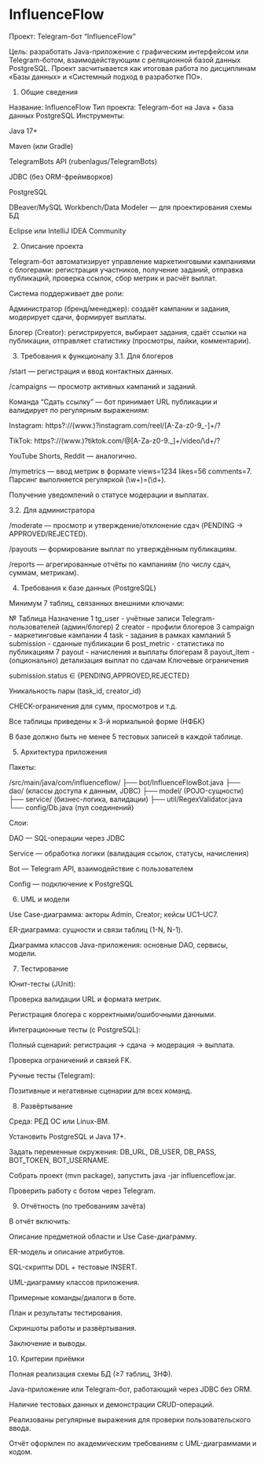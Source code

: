 # InfluenceFlow

Проект: Telegram-бот “InfluenceFlow”

Цель: разработать Java-приложение с графическим интерфейсом или Telegram-ботом, взаимодействующим с реляционной базой данных PostgreSQL.
Проект засчитывается как итоговая работа по дисциплинам «Базы данных» и «Системный подход в разработке ПО».

1. Общие сведения

Название: InfluenceFlow
Тип проекта: Telegram-бот на Java + база данных PostgreSQL
Инструменты:

Java 17+

Maven (или Gradle)

TelegramBots API (rubenlagus/TelegramBots)

JDBC (без ORM-фреймворков)

PostgreSQL

DBeaver/MySQL Workbench/Data Modeler — для проектирования схемы БД

Eclipse или IntelliJ IDEA Community

2. Описание проекта

Telegram-бот автоматизирует управление маркетинговыми кампаниями с блогерами: регистрация участников, получение заданий, отправка публикаций, проверка ссылок, сбор метрик и расчёт выплат.

Система поддерживает две роли:

Администратор (бренд/менеджер): создаёт кампании и задания, модерирует сдачи, формирует выплаты.

Блогер (Creator): регистрируется, выбирает задания, сдаёт ссылки на публикации, отправляет статистику (просмотры, лайки, комментарии).

3. Требования к функционалу
3.1. Для блогеров

/start — регистрация и ввод контактных данных.

/campaigns — просмотр активных кампаний и заданий.

Команда “Сдать ссылку” — бот принимает URL публикации и валидирует по регулярным выражениям:

Instagram: https?://(www\.)?instagram\.com/reel/[A-Za-z0-9_-]+/?

TikTok: https?://(www\.)?tiktok\.com/@[A-Za-z0-9._]+/video/\d+/?

YouTube Shorts, Reddit — аналогично.

/mymetrics — ввод метрик в формате views=1234 likes=56 comments=7.
Парсинг выполняется регуляркой (\w+)=(\d+).

Получение уведомлений о статусе модерации и выплатах.

3.2. Для администратора

/moderate — просмотр и утверждение/отклонение сдач (PENDING → APPROVED/REJECTED).

/payouts — формирование выплат по утверждённым публикациям.

/reports — агрегированные отчёты по кампаниям (по числу сдач, суммам, метрикам).

4. Требования к базе данных (PostgreSQL)

Минимум 7 таблиц, связанных внешними ключами:

№	Таблица	Назначение
1	tg_user	- учётные записи Telegram-пользователей (админ/блогер)
2	creator	- профили блогеров
3	campaign - маркетинговые кампании
4	task -	задания в рамках кампаний
5	submission -	сданные публикации
6	post_metric	- статистика по публикациям
7	payout	- начисления и выплаты блогерам
8	payout_item - (опционально)	детализация выплат по сдачам
Ключевые ограничения

submission.status ∈ {PENDING,APPROVED,REJECTED}

Уникальность пары (task_id, creator_id)

CHECK-ограничения для сумм, просмотров и т.д.

Все таблицы приведены к 3-й нормальной форме (НФБК)

В базе должно быть не менее 5 тестовых записей в каждой таблице.

5. Архитектура приложения

Пакеты:

/src/main/java/com/influenceflow/
├── bot/InfluenceFlowBot.java
├── dao/ (классы доступа к данным, JDBC)
├── model/ (POJO-сущности)
├── service/ (бизнес-логика, валидации)
├── util/RegexValidator.java
└── config/Db.java (пул соединений)


Слои:

DAO — SQL-операции через JDBC

Service — обработка логики (валидация ссылок, статусы, начисления)

Bot — Telegram API, взаимодействие с пользователем

Config — подключение к PostgreSQL

6. UML и модели

Use Case-диаграмма: акторы Admin, Creator; кейсы UC1–UC7.

ER-диаграмма: сущности и связи таблиц (1-N, N-1).

Диаграмма классов Java-приложения: основные DAO, сервисы, модели.

7. Тестирование

Юнит-тесты (JUnit):

Проверка валидации URL и формата метрик.

Регистрация блогера с корректными/ошибочными данными.

Интеграционные тесты (с PostgreSQL):

Полный сценарий: регистрация → сдача → модерация → выплата.

Проверка ограничений и связей FK.

Ручные тесты (Telegram):

Позитивные и негативные сценарии для всех команд.

8. Развёртывание

Среда: РЕД ОС или Linux-ВМ.

Установить PostgreSQL и Java 17+.

Задать переменные окружения:
DB_URL, DB_USER, DB_PASS, BOT_TOKEN, BOT_USERNAME.

Собрать проект (mvn package), запустить java -jar influenceflow.jar.

Проверить работу с ботом через Telegram.

9. Отчётность (по требованиям зачёта)

В отчёт включить:

Описание предметной области и Use Case-диаграмму.

ER-модель и описание атрибутов.

SQL-скрипты DDL + тестовые INSERT.

UML-диаграмму классов приложения.

Примерные команды/диалоги в боте.

План и результаты тестирования.

Скриншоты работы и развёртывания.

Заключение и выводы.

10. Критерии приёмки

Полная реализация схемы БД (≥7 таблиц, 3НФ).

Java-приложение или Telegram-бот, работающий через JDBC без ORM.

Наличие тестовых данных и демонстрации CRUD-операций.

Реализованы регулярные выражения для проверки пользовательского ввода.

Отчёт оформлен по академическим требованиям с UML-диаграммами и кодом.
